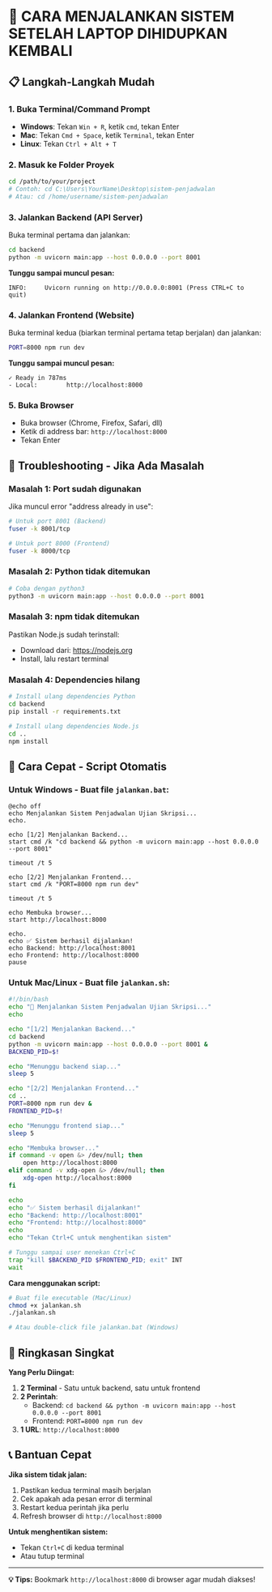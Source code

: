 # 🚀 CARA MENJALANKAN SISTEM SETELAH LAPTOP DIHIDUPKAN KEMBALI

## 📋 Langkah-Langkah Mudah

### **1. Buka Terminal/Command Prompt**
- **Windows**: Tekan `Win + R`, ketik `cmd`, tekan Enter
- **Mac**: Tekan `Cmd + Space`, ketik `Terminal`, tekan Enter
- **Linux**: Tekan `Ctrl + Alt + T`

### **2. Masuk ke Folder Proyek**
```bash
cd /path/to/your/project
# Contoh: cd C:\Users\YourName\Desktop\sistem-penjadwalan
# Atau: cd /home/username/sistem-penjadwalan
```

### **3. Jalankan Backend (API Server)**
Buka terminal pertama dan jalankan:
```bash
cd backend
python -m uvicorn main:app --host 0.0.0.0 --port 8001
```

**Tunggu sampai muncul pesan:**
```
INFO:     Uvicorn running on http://0.0.0.0:8001 (Press CTRL+C to quit)
```

### **4. Jalankan Frontend (Website)**
Buka terminal kedua (biarkan terminal pertama tetap berjalan) dan jalankan:
```bash
PORT=8000 npm run dev
```

**Tunggu sampai muncul pesan:**
```
✓ Ready in 787ms
- Local:        http://localhost:8000
```

### **5. Buka Browser**
- Buka browser (Chrome, Firefox, Safari, dll)
- Ketik di address bar: `http://localhost:8000`
- Tekan Enter

## 🔧 **Troubleshooting - Jika Ada Masalah**

### **Masalah 1: Port sudah digunakan**
Jika muncul error "address already in use":
```bash
# Untuk port 8001 (Backend)
fuser -k 8001/tcp

# Untuk port 8000 (Frontend)  
fuser -k 8000/tcp
```

### **Masalah 2: Python tidak ditemukan**
```bash
# Coba dengan python3
python3 -m uvicorn main:app --host 0.0.0.0 --port 8001
```

### **Masalah 3: npm tidak ditemukan**
Pastikan Node.js sudah terinstall:
- Download dari: https://nodejs.org
- Install, lalu restart terminal

### **Masalah 4: Dependencies hilang**
```bash
# Install ulang dependencies Python
cd backend
pip install -r requirements.txt

# Install ulang dependencies Node.js
cd ..
npm install
```

## 📱 **Cara Cepat - Script Otomatis**

### **Untuk Windows - Buat file `jalankan.bat`:**
```batch
@echo off
echo Menjalankan Sistem Penjadwalan Ujian Skripsi...
echo.

echo [1/2] Menjalankan Backend...
start cmd /k "cd backend && python -m uvicorn main:app --host 0.0.0.0 --port 8001"

timeout /t 5

echo [2/2] Menjalankan Frontend...
start cmd /k "PORT=8000 npm run dev"

timeout /t 5

echo Membuka browser...
start http://localhost:8000

echo.
echo ✅ Sistem berhasil dijalankan!
echo Backend: http://localhost:8001
echo Frontend: http://localhost:8000
pause
```

### **Untuk Mac/Linux - Buat file `jalankan.sh`:**
```bash
#!/bin/bash
echo "🚀 Menjalankan Sistem Penjadwalan Ujian Skripsi..."
echo

echo "[1/2] Menjalankan Backend..."
cd backend
python -m uvicorn main:app --host 0.0.0.0 --port 8001 &
BACKEND_PID=$!

echo "Menunggu backend siap..."
sleep 5

echo "[2/2] Menjalankan Frontend..."
cd ..
PORT=8000 npm run dev &
FRONTEND_PID=$!

echo "Menunggu frontend siap..."
sleep 5

echo "Membuka browser..."
if command -v open &> /dev/null; then
    open http://localhost:8000
elif command -v xdg-open &> /dev/null; then
    xdg-open http://localhost:8000
fi

echo
echo "✅ Sistem berhasil dijalankan!"
echo "Backend: http://localhost:8001"
echo "Frontend: http://localhost:8000"
echo
echo "Tekan Ctrl+C untuk menghentikan sistem"

# Tunggu sampai user menekan Ctrl+C
trap "kill $BACKEND_PID $FRONTEND_PID; exit" INT
wait
```

**Cara menggunakan script:**
```bash
# Buat file executable (Mac/Linux)
chmod +x jalankan.sh
./jalankan.sh

# Atau double-click file jalankan.bat (Windows)
```

## 🎯 **Ringkasan Singkat**

**Yang Perlu Diingat:**
1. **2 Terminal** - Satu untuk backend, satu untuk frontend
2. **2 Perintah**:
   - Backend: `cd backend && python -m uvicorn main:app --host 0.0.0.0 --port 8001`
   - Frontend: `PORT=8000 npm run dev`
3. **1 URL**: `http://localhost:8000`

## 📞 **Bantuan Cepat**

**Jika sistem tidak jalan:**
1. Pastikan kedua terminal masih berjalan
2. Cek apakah ada pesan error di terminal
3. Restart kedua perintah jika perlu
4. Refresh browser di `http://localhost:8000`

**Untuk menghentikan sistem:**
- Tekan `Ctrl+C` di kedua terminal
- Atau tutup terminal

---

**💡 Tips:** Bookmark `http://localhost:8000` di browser agar mudah diakses!
